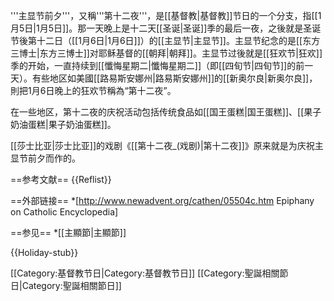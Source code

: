 '''主显节前夕'''，又稱'''第十二夜'''，是[[基督教|基督教]]节日的一个分支，指[[1月5日|1月5日]]。那一天晚上是十二天[[圣诞|圣诞]]季的最后一夜，之後就是圣诞节後第十二日（[[1月6日|1月6日]]）的[[主显节|主显节]]。主显节纪念的是[[东方三博士|东方三博士]]对耶稣基督的[[朝拜|朝拜]]。主显节过後就是[[狂欢节|狂欢]]季的开始，一直持续到[[懺悔星期二|懺悔星期二]]（即[[四旬节|四旬节]]的前一天）。有些地区如美國[[路易斯安娜州|路易斯安娜州]]的[[新奥尔良|新奥尔良]]，則把1月6日晚上的狂欢节稱為“第十二夜”。

在一些地区，第十二夜的庆祝活动包括传统食品如[[国王蛋糕|国王蛋糕]]、[[果子奶油蛋糕|果子奶油蛋糕]]。

[[莎士比亚|莎士比亚]]的戏剧《[[第十二夜_(戏剧)|第十二夜]]》原来就是为庆祝主显节前夕而作的。

==参考文献==
{{Reflist}}

==外部链接==
*[http://www.newadvent.org/cathen/05504c.htm Epiphany on Catholic Encyclopedia]

==参见==
*[[主顯節|主顯節]]

{{Holiday-stub}}

[[Category:基督教节日|Category:基督教节日]]
[[Category:聖誕相關節日|Category:聖誕相關節日]]